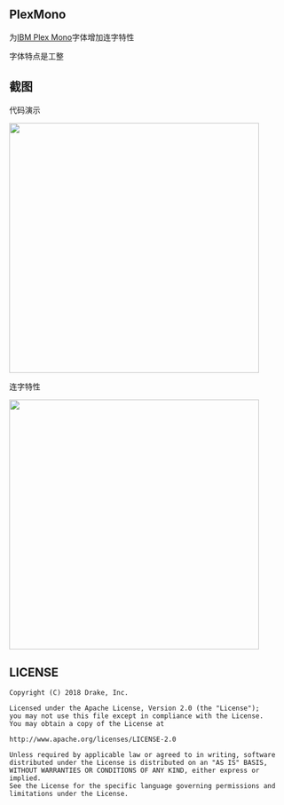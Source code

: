## PlexMono

为[IBM Plex Mono](https://github.com/IBM/plex)字体增加连字特性



字体特点是工整



## 截图

代码演示

<img src="https://i.imgur.com/2IhugCm.png" width="450"/>



连字特性

<img src="https://i.imgur.com/smwOipH.png" width="450"/>



## LICENSE

```
Copyright (C) 2018 Drake, Inc.

Licensed under the Apache License, Version 2.0 (the "License");
you may not use this file except in compliance with the License.
You may obtain a copy of the License at

http://www.apache.org/licenses/LICENSE-2.0

Unless required by applicable law or agreed to in writing, software
distributed under the License is distributed on an "AS IS" BASIS,
WITHOUT WARRANTIES OR CONDITIONS OF ANY KIND, either express or implied.
See the License for the specific language governing permissions and
limitations under the License.
```

